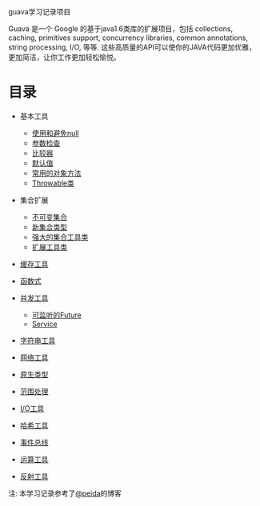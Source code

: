 guava学习记录项目

Guava 是一个 Google 的基于java1.6类库的扩展项目，包括 collections, caching, primitives support, concurrency libraries, common annotations, string processing, I/O, 等等. 这些高质量的API可以使你的JAVA代码更加优雅，更加简洁，让你工作更加轻松愉悦。

目录
===

* 基本工具
	+ [使用和避免null](doc/basic-utilities-using-avoiding-null.md)
	+ [参数检查](doc/basic-utilities-preconditions.md)
	+ [比较器](doc/basic-utilities-ordering.md)
	+ [默认值](doc/basic-utilities-defaults.md)
	+ [常用的对象方法](doc/basic-utilities-object-methods.md)
	+ [Throwable类](doc/basic-utilities-throwables.md)

* 集合扩展
	+ [不可变集合](doc/collections-immutable-collections.md)
	+ [新集合类型](doc/collections-new-collection-types.md)
	+ [强大的集合工具类](doc/collections-utility-classes.md)
	+ [扩展工具类](doc/collections-extension-utilities.md)
* [缓存工具](doc/caches.md)
* [函数式](doc/functional-idioms.md)
* [并发工具](doc/concurrency.md)
	+ [可监听的Future](doc/concurrency-listenablefuture.md)
	+ [Service](doc/concurrency-service.md)
* [字符串工具](doc/strings.md)
* [网络工具](doc/networking.md)
* [原生类型](doc/primitives.md)
* [范围处理](doc/ranges.md)
* [I/O工具](doc/io.md)
* [哈希工具](doc/hash.md)
* [事件总线](doc/eventbus.md)
* [运算工具](doc/math.md)
* [反射工具](doc/reflection.md)


注: 本学习记录参考了[@peida](http://www.cnblogs.com/peida/p/Guava.html)的博客